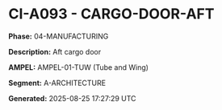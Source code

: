# CI-A093 - CARGO-DOOR-AFT

**Phase:** 04-MANUFACTURING

**Description:** Aft cargo door

**AMPEL:** AMPEL-01-TUW (Tube and Wing)

**Segment:** A-ARCHITECTURE

**Generated:** 2025-08-25 17:27:29 UTC
